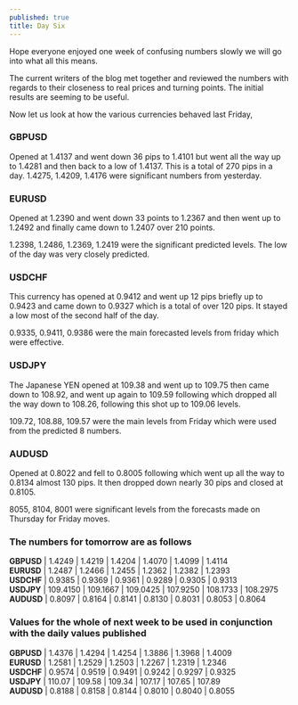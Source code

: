 ```yaml
---
published: true
title: Day Six
---
```

Hope everyone enjoyed one week of confusing numbers slowly we will go into what all this means.

The current writers of the blog met together and reviewed the numbers with regards to their closeness to real prices and turning points. The initial results are seeming to be useful.

Now let us look at how the various currencies behaved last Friday,

### GBPUSD  
Opened at 1.4137 and went down 36 pips to 1.4101 but went all the way up to 1.4281 and then back to a low of 1.4137.
This is a total of 270 pips in a day.
1.4275, 1.4209, 1.4176 were significant numbers from yesterday.

### EURUSD  
Opened at 1.2390 and went down 33 points to 1.2367 and then went up to 1.2492 and finally came down to 1.2407 over 210 points.

1.2398, 1.2486, 1.2369, 1.2419 were the significant predicted levels. The low of the day was very closely predicted.

### USDCHF  
This currency has opened at 0.9412 and went up 12 pips briefly up to 0.9423 and came down to 0.9327 which is a total of over 120 pips. It stayed a low most of the second half of the day.

0.9335, 0.9411, 0.9386 were the main forecasted levels from friday which were effective.

### USDJPY  
The Japanese YEN opened at 109.38 and went up to 109.75 then came down to 108.92, and went up again to 109.59 following which dropped all the way down to 108.26, following this shot up to 109.06 levels.

109.72, 108.88, 109.57 were the main levels from Friday which were used from the predicted 8 numbers.

### AUDUSD  
Opened at 0.8022 and fell to 0.8005 following which went up all the way to 0.8134 almost 130 pips. It then dropped down nearly 30 pips and closed at 0.8105.

8055, 8104, 8001 were significant levels from the forecasts made on Thursday for Friday moves.

### The numbers for tomorrow are as follows
**GBPUSD** | 1.4249 | 1.4219 | 1.4204 | 1.4070 | 1.4099 | 1.4114  
**EURUSD** | 1.2487 | 1.2466 | 1.2455 | 1.2362 | 1.2382 | 1.2393  
**USDCHF** | 0.9385 | 0.9369 | 0.9361 | 0.9289 | 0.9305 | 0.9313  
**USDJPY** | 109.4150 | 109.1667 | 109.0425 | 107.9250 | 108.1733 | 108.2975  
**AUDUSD** | 0.8097 | 0.8164 | 0.8141 | 0.8130 | 0.8031 | 0.8053 | 0.8064

### Values for the whole of next week to be used in conjunction with the daily values published

**GBPUSD** | 1.4376 | 1.4294 | 1.4254 | 1.3886 | 1.3968 | 1.4009  
**EURUSD** | 1.2581 | 1.2529 | 1.2503 | 1.2267 | 1.2319 | 1.2346  
**USDCHF** | 0.9574 | 0.9519 | 0.9491 | 0.9242 | 0.9297 | 0.9325  
**USDJPY** | 110.07 | 109.58 | 109.34 | 107.17 | 107.65 | 107.89  
**AUDUSD** | 0.8188 | 0.8158 | 0.8144 | 0.8010 | 0.8040 | 0.8055
